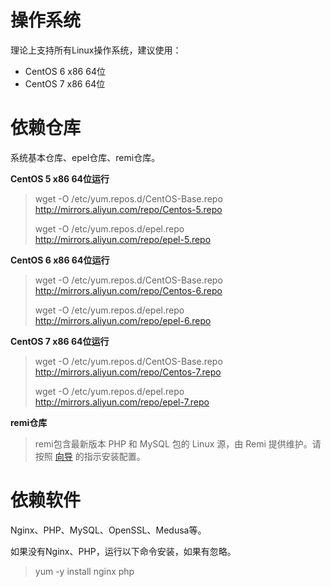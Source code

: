 # 操作系统

理论上支持所有Linux操作系统，建议使用：

* CentOS 6 x86 64位
* CentOS 7 x86 64位

# 依赖仓库

系统基本仓库、epel仓库、remi仓库。

**CentOS 5 x86 64位运行**

> wget -O /etc/yum.repos.d/CentOS-Base.repo http://mirrors.aliyun.com/repo/Centos-5.repo
>
> wget -O /etc/yum.repos.d/epel.repo http://mirrors.aliyun.com/repo/epel-5.repo

**CentOS 6 x86 64位运行**

> wget -O /etc/yum.repos.d/CentOS-Base.repo http://mirrors.aliyun.com/repo/Centos-6.repo
>
> wget -O /etc/yum.repos.d/epel.repo http://mirrors.aliyun.com/repo/epel-6.repo

**CentOS 7 x86 64位运行**

> wget -O /etc/yum.repos.d/CentOS-Base.repo http://mirrors.aliyun.com/repo/Centos-7.repo
>
> wget -O /etc/yum.repos.d/epel.repo http://mirrors.aliyun.com/repo/epel-7.repo

**remi仓库**

> remi包含最新版本 PHP 和 MySQL 包的 Linux 源，由 Remi 提供维护。请按照 [向导](https://rpms.remirepo.net/wizard/ "向导") 的指示安装配置。

# 依赖软件

Nginx、PHP、MySQL、OpenSSL、Medusa等。

如果没有Nginx、PHP，运行以下命令安装，如果有忽略。

> yum -y install nginx php



